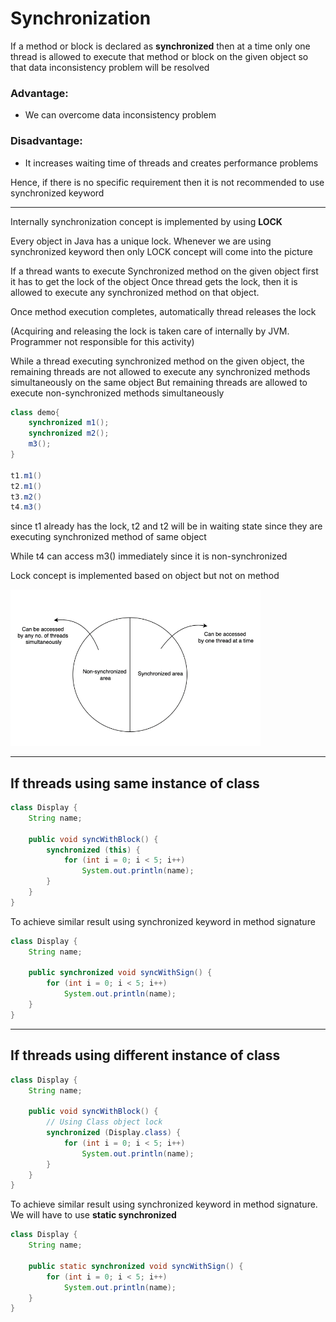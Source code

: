 
# Synchronization

If a method or block is declared as **synchronized** then at a time only one thread is allowed to execute that method or block on the given object so that data inconsistency problem will be resolved


### Advantage:
- We can overcome data inconsistency problem

### Disadvantage:
- It increases waiting time of threads and creates performance problems

Hence, if there is no specific requirement then it is not recommended to use synchronized keyword

---

Internally synchronization concept is implemented by using **LOCK**

Every object in Java has a unique lock.
Whenever we are using synchronized keyword then only LOCK concept will come into the picture

If a thread wants to execute Synchronized method on the given object first it has to get the lock of the object
Once thread gets the lock, then it is allowed to execute any synchronized method on that object. 

Once method execution completes, automatically thread releases the lock

(Acquiring and releasing the lock is taken care of internally by JVM. Programmer not responsible for this activity)

While a thread executing synchronized method on the given object, the remaining threads are not allowed to execute any synchronized methods simultaneously on the same object
But remaining threads are allowed to execute non-synchronized methods simultaneously

```java
class demo{
    synchronized m1();
    synchronized m2();
    m3();
}

t1.m1()
t2.m1()
t3.m2()
t4.m3()
```
since t1 already has the lock, t2 and t2 will be in waiting state since they are executing synchronized method of same object

While t4 can access m3() immediately since it is non-synchronized

Lock concept is implemented based on object but not on method

<img src="img.png" alt="Image description" width="400" height="250">

---

## If threads using same instance of class

```java
class Display {
    String name;

    public void syncWithBlock() {
        synchronized (this) {
            for (int i = 0; i < 5; i++)
                System.out.println(name);
        }
    }
}
```

To achieve similar result using synchronized keyword in method signature 

```java
class Display {
    String name;

    public synchronized void syncWithSign() {
        for (int i = 0; i < 5; i++)
            System.out.println(name);
    }
}
```

---

## If threads using different instance of class

```java
class Display {
    String name;

    public void syncWithBlock() {
        // Using Class object lock
        synchronized (Display.class) {
            for (int i = 0; i < 5; i++)
                System.out.println(name);
        }
    }
}
```

To achieve similar result using synchronized keyword in method signature.
We will have to use **static synchronized**

```java
class Display {
    String name;

    public static synchronized void syncWithSign() {
        for (int i = 0; i < 5; i++)
            System.out.println(name);
    }
}
```



